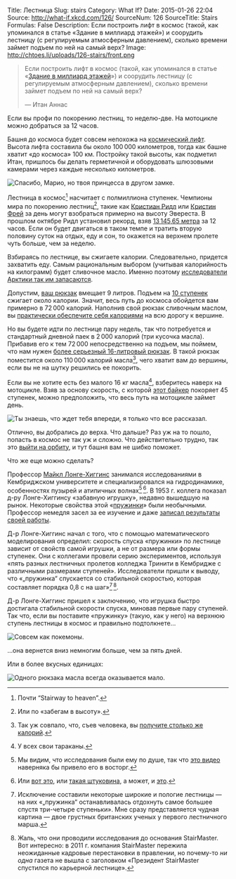 Title: Лестница
Slug: stairs
Category: What If?
Date: 2015-01-26 22:04
Source: http://what-if.xkcd.com/126/
SourceNum: 126
SourceTitle: Stairs
Formulas: False
Description: Если построить лифт в космос (такой, как упоминался в статье «Здание в миллиард этажей») и соорудить лестницу (с регулируемым атмосферным давлением), сколько времени займет подъем по ней на самый верх?
Image: http://chtoes.li/uploads/126-stairs/front.png


> Если построить лифт в космос (такой, как упоминался в статье «[Здание в миллиард этажей](http://chtoes.li/billion-story-building/)») и соорудить лестницу (с регулируемым атмосферным давлением), сколько времени займет подъем по ней на самый верх?
>
> — Итан Аннас

Если вы профи по покорению лестниц, то неделю-две. На мотоцикле можно добраться за 12 часов.

Башня до космоса будет совсем непохожа на [космический лифт](https://ru.wikipedia.org/wiki/Космический_лифт). Высота лифта составила бы около 100&thinsp;000 километров, тогда как башне хватит «до космоса» 100 км. Постройку такой высоты, как подметил Итан, пришлось бы делать герметичной и оборудовать шлюзовыми камерами через каждые несколько километров.

![](/uploads/126-stairs/stairs_ru.png "Спасибо, Марио, но твоя принцесса в другом замке.")

Лестница в космос[^1] насчитает с полмиллиона ступенек. Чемпионы мира по покорению лестниц[^2], такие как [Кристиан Ридл](http://stairsport.com/12h-stair-climbing-world-record-attempt-by-christian-riedl/) или [Кристин Фрей](http://www.kristinfrey.com/) за день могут взобраться примерно на высоту Эвереста. В прошлом октябре Ридл установил рекорд, взяв [13&thinsp;145,65 метра](http://www.guinnessworldrecords.com/world-records/stair-climbing-vertical-height-%2812-hours%29) за 12 часов. Если он будет двигаться в таком темпе и тратить вторую половину суток на отдых, еду и сон, то окажется на верхнем пролете чуть больше, чем за неделю.

[^1]: Почти “Stairway to heaven”.
[^2]: Или по «забегам в высоту».

Взбираясь по лестнице, вы сжигаете калории. Следовательно, придется захватить еду. Самым рациональным выбором (учитывая калорийность на килограмм) будет сливочное масло. Именно поэтому [исследователи Арктики так им запасаются](http://abcnews.go.com/Technology/GlobalWarming/story?id=4853093).

Допустим, [ваш рюкзак](http://www.amazon.co.uk/Disney-Frozen-Childrens-Multicoloured-FROZEN001018/dp/B00O2EO8XU) вмещает 9 литров. Подъем на [10 ступенек](http://journals.lww.com/acsm-msse/pages/articleviewer.aspx?year=2002&issue=04000&article=00021&type=abstract) сжигает около калории. Значит, весь путь до космоса обойдется вам примерно в 72&thinsp;000 калорий. Наполнив свой рюкзак сливочным маслом, вы [практически обеспечите себя калориями](http://www.wolframalpha.com/input/?i=9+liters+of+butter) на всю дорогу к вершине.

Но вы будете идти по лестнице пару недель, так что потребуется и стандартный дневной паек в 2&thinsp;000 калорий (три кусочка масла). Прибавив его к тем 72&thinsp;000 непосредственно на подъем, мы поймем, что нам нужен [более серьезный 16-литровый рюкзак](http://www.disneystore.com/anna-and-elsa-backpack-for-girls-personalizable/mp/1367267/1000290/). В такой рюкзак поместится около 110&thinsp;000 калорий масла[^3], чего хватит вам до вершины, если вы не на шутку решились ее покорить.

[^3]: Так уж совпало, что, съев человека, вы [получите столько же калорий](http://www.topatoco.com/merchant.mvc?Screen=PROD&Product_Code=QW-PERSON).

Если вы не хотите есть без малого 16 кг масла[^4], взберитесь наверх на мотоцикле. Взяв за основу скорость, с которой [этот байкер](https://www.youtube.com/watch?v=k8CZiqEjQDk) покоряет 45 ступенек, можно предположить, что весь путь на мотоцикле займет день.

[^4]: У всех свои тараканы.

![](/uploads/126-stairs/options_ru.png "Ты знаешь, что ждет тебя впереди, я только что все рассказал.")

Отлично, вы добрались до верха. Что дальше? Раз уж на то пошло, попасть в космос не так уж и сложно. Что действительно трудно, так это [выйти на орбиту](http://chtoes.li/orbital-speed/), и тут башня вам не шибко поможет.

Что же еще можно сделать?

Профессор [Майкл Лонге-Хиггинс](http://noc.ac.uk/about-us/history/national-oceanography-centre-southampton/influential-scientists/professor-michael-s) занимался исследованиями в Кембриджском университете и специализировался на гидродинамике, особенностях пузырей и атипичных волнах[^5]​&thinsp;[^6]. В 1953 г. коллега показал д-ру Лонге-Хиггинсу «забавную игрушку», недавно вышедшую на рынок. Некоторые свойства этой «[пружинки](https://ru.wikipedia.org/wiki/Слинки)» были необычными. Профессор немедля засел за ее изучение и даже [записал результаты своей работы](http://www2.eng.cam.ac.uk/~hemh/TV/On_Slinky_the_dynamics_of_a_loose_heavy_spring.pdf).

[^5]: Мы видим, что исследования были ему по душе, так что [это видео](https://www.youtube.com/watch?v=p70s1BNvBXI) наверняка бы привело его в восторг.
[^6]: Или [вот это](https://www.youtube.com/watch?v=711bZ_pLusQ), или [такая штуковина](https://www.kickstarter.com/projects/creatableslabs/project-nesm-never-ending-slinky-machine), а может, и [это](https://www.youtube.com/watch?v=JwohMl9Toww).

Д-р Лонге-Хиггинс начал с того, что с помощью математического моделирования определил: скорость спуска «пружинки» по лестнице зависит от свойств самой игрушки, а не от размера или формы ступенек. Они с коллегами провели серию экспериментов, используя «пять разных лестничных пролетов колледжа Тринити в Кембридже с различными размерами ступеней». Исследователи пришли к выводу, что «„пружинка“ спускается со стабильной скоростью, которая составляет порядка 0,8 с на шаг»[^7]&thinsp;​[^8].

[^7]: Исключение составили некоторые широкие и пологие лестницы — на них «„пружинка“ останавливалась отдохнуть самое большее спустя три-четыре ступеньки». Мне сразу представляется чудная картина — двое грустных британских ученых у первого лестничного марша.
[^8]: Жаль, что они проводили исследования до основания StairMaster. Вот интересно: в 2011 г. компания StairMaster пережила неожиданные кадровые перестановки в правлении, но почему-то *ни одна* газета не вышла с заголовком «Президент StairMaster спустился по карьерной лестнице».

Д-р Лонге-Хиггинс пришел к заключению, что игрушка быстро достигала стабильной скорости спуска, миновав первые пару ступеней. Так что, если вы поставите «пружинку» (такую, как у него) на верхнюю ступень лестницы в космос и правильно подтолкнете…

![](/uploads/126-stairs/slink_ru.png "Совсем как покемоны.")

…она вернется вниз немногим больше, чем за пять дней.

Или в более вкусных единицах:

![](/uploads/126-stairs/butter_ru.png "Одного рюкзака масла всегда оказывается мало.")
